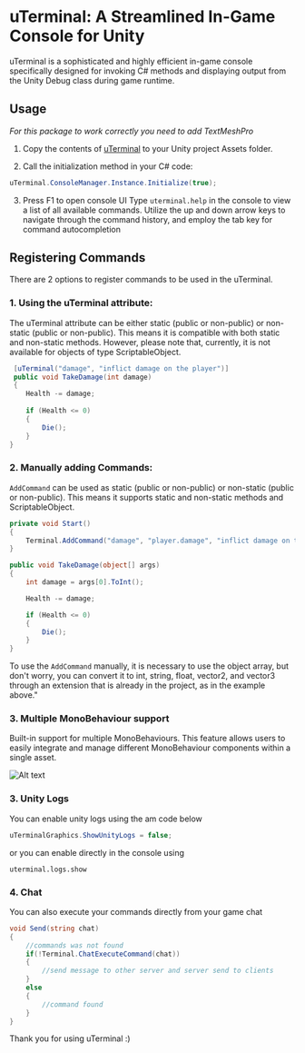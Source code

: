 # uTerminal: A Streamlined In-Game Console for Unity

uTerminal is a sophisticated and highly efficient in-game console specifically designed for invoking C# methods and displaying output from the Unity Debug class during game runtime.

## Usage

*For this package to work correctly you need to add TextMeshPro*

1. Copy the contents of [uTerminal](./uTerminal) to your Unity project Assets folder.

2. Call the initialization method in your C# code:
```csharp
uTerminal.ConsoleManager.Instance.Initialize(true);
```
3. Press F1 to open console UI Type `uterminal.help` in the console to view a list of all available commands. Utilize the up and down arrow keys to navigate through the command history, and employ the tab key for command autocompletion


## Registering Commands

There are 2 options to register commands to be used in the uTerminal.

### 1. Using the uTerminal attribute:
The uTerminal attribute can be either static (public or non-public) or non-static (public or non-public). This means it is compatible with both static and non-static methods. However, please note that, currently, it is not available for objects of type ScriptableObject.

```csharp
 [uTerminal("damage", "inflict damage on the player")]
 public void TakeDamage(int damage)
 {
    Health -= damage;
 
    if (Health <= 0)
    {
        Die();
    }
}
``` 
 
### 2. Manually adding Commands:

`AddCommand` can be used as static (public or non-public) or non-static (public or non-public). This means it supports static and non-static methods and ScriptableObject.
 
```csharp
private void Start()
{ 
    Terminal.AddCommand("damage", "player.damage", "inflict damage on the player", TakeDamage);
}

public void TakeDamage(object[] args)
{
    int damage = args[0].ToInt();

    Health -= damage;

    if (Health <= 0)
    {
        Die();
    }
}
```

To use the `AddCommand` manually, it is necessary to use the object array, but don't worry, you can convert it to int, string, float, vector2, and vector3 through an extension that is already in the project, as in the example above." 

### 3. Multiple MonoBehaviour support
Built-in support for multiple MonoBehaviours. This feature allows users to easily integrate and manage different MonoBehaviour components within a single asset.

![Alt text](https://i.imgur.com/pqqQd2k.gif)

### 3. Unity Logs

You can enable unity logs using the am code below

```csharp
uTerminalGraphics.ShowUnityLogs = false;
```
or you can enable directly in the console using

```
uterminal.logs.show
```

### 4. Chat

You can also execute your commands directly from your game chat

```csharp
void Send(string chat)
{
    //commands was not found
    if(!Terminal.ChatExecuteCommand(chat))
    {
        //send message to other server and server send to clients
    }
    else
    {
        //command found
    }
}
```


Thank you for using uTerminal :)
